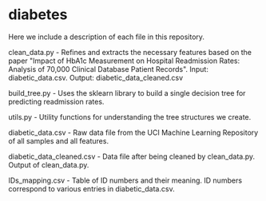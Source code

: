 # diabetes

Here we include a description of each file in this repository.

clean_data.py - 
Refines and extracts the necessary features based on the paper "Impact of HbA1c Measurement on Hospital Readmission Rates: Analysis of 70,000 Clinical Database Patient Records". Input: diabetic_data.csv. Output: diabetic_data_cleaned.csv

build_tree.py - 
Uses the sklearn library to build a single decision tree for predicting readmission rates.

utils.py -
Utility functions for understanding the tree structures we create.

diabetic_data.csv - 
Raw data file from the UCI Machine Learning Repository of all samples and all features.

diabetic_data_cleaned.csv - 
Data file after being cleaned by clean_data.py.  Output of clean_data.py.

IDs_mapping.csv - 
Table of ID numbers and their meaning.  ID numbers correspond to various entries in diabetic_data.csv.
